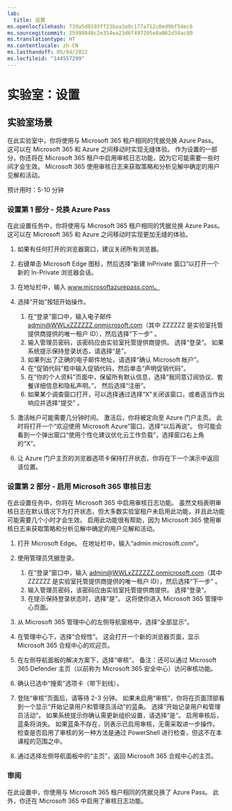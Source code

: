 ```yaml
---
lab:
  title: 设置
ms.openlocfilehash: f39a5d0193ff23baa3a9c177a712c0ed9bf54ec6
ms.sourcegitcommit: 25998048c2e354ea23d6f497205e8a062d34ac80
ms.translationtype: HT
ms.contentlocale: zh-CN
ms.lasthandoff: 05/04/2022
ms.locfileid: "144557299"
---
```

# <a name="lab-setup"></a>实验室：设置

## <a name="lab-scenario"></a>实验室场景

在此实验室中，你将使用与 Microsoft 365 租户相同的凭据兑换 Azure Pass。  这可以在 Microsoft 365 和 Azure 之间移动时实现无缝体验。 作为设置的一部分，你还将在 Microsoft 365 租户中启用审核日志功能，因为它可能需要一些时间才会生效。 Microsoft 365 使用审核日志来获取策略和分析见解中确定的用户见解和活动。

预计用时：5-10 分钟

### <a name="setup-part-1---redeem-azure-pass"></a>设置第 1 部分 - 兑换 Azure Pass

在此设置任务中，你将使用与 Microsoft 365 租户相同的凭据兑换 Azure Pass。  这可以在 Microsoft 365 和 Azure 之间移动时实现更加无缝的体验。

1. 如果有任何打开的浏览器窗口，建议关闭所有浏览器。

1. 右键单击 Microsoft Edge 图标，然后选择“新建 InPrivate 窗口”以打开一个新的 In-Private 浏览器会话。

1. 在地址栏中，输入 www.microsoftazurepass.com。  

1. 选择“开始”按钮开始操作。

    1. 在“登录”窗口中，输入电子邮件 admin@WWLxZZZZZZ.onmicrosoft.com（其中 ZZZZZZ 是实验室托管提供商提供的唯一租户 ID），然后选择“下一步” 。
    1. 输入管理员密码，该密码应由实验室托管提供商提供。 选择“登录”。  如果系统提示保持登录状态，请选择“是”。
    1. 如果列出了正确的电子邮件地址，请选择“确认 Microsoft 帐户”。
    1. 在“促销代码”框中输入促销代码，然后单击“声明促销代码”。  
    1. 在“你的个人资料”页面中，保留所有默认信息，选择“我同意订阅协议、套餐详细信息和隐私声明。”， 然后选择“注册”。
    1. 如果某个调查窗口打开，可以选择通过选择“X”关闭该窗口，或者适当作出响应并选择“提交” 。

1. 激活帐户可能需要几分钟时间。  激活后，你将被定向至 Azure 门户主页。 此时将打开一个“欢迎使用 Microsoft Azure”窗口，选择“以后再说”。 你可能会看到一个弹出窗口“使用个性化建议优化云工作负载”，选择窗口右上角的“X”。

1. 让 Azure 门户主页的浏览器选项卡保持打开状态，你将在下一个演示中返回该位置。

### <a name="setup-part-2---enable-microsoft-365-audit-log"></a>设置第 2 部分 - 启用 Microsoft 365 审核日志

在此设置任务中，你将在 Microsoft 365 中启用审核日志功能。  虽然文档表明审核日志在默认情况下为打开状态，但大多数实验室租户未启用此功能，并且此功能可能需要几个小时才会生效。  启用此功能很有帮助，因为 Microsoft 365 使用审核日志来获取策略和分析见解中确定的用户见解和活动。

1. 打开 Microsoft Edge。 在地址栏中，输入“admin.microsoft.com”。

1. 使用管理员凭据登录。
    1. 在“登录”窗口中，输入 admin@WWLxZZZZZZ.onmicrosoft.com（其中 ZZZZZZ 是实验室托管提供商提供的唯一租户 ID），然后选择“下一步” 。
    1. 输入管理员密码，该密码应由实验室托管提供商提供。 选择“登录”。
    1. 在提示保持登录状态时，选择“是”。 这将使你进入 Microsoft 365 管理中心页面。

1. 从 Microsoft 365 管理中心的左侧导航窗格中，选择“全部显示”。

1. 在管理中心下，选择“合规性”。  这会打开一个新的浏览器页面，显示 Microsoft 365 合规中心的欢迎页。  

1. 在左侧导航面板的解决方案下，选择“审核”。  备注：还可以通过 Microsoft 365 Defender 主页（以前称为 Microsoft 365 安全中心）访问审核功能。

1. 确认已选中“搜索”选项卡（带下划线）。

1. 登陆“审核”页面后，请等待 2-3 分钟。  如果未启用“审核”，你将在页面顶部看到一个显示“开始记录用户和管理员活动”的蓝条。  选择“开始记录用户和管理员活动”。  如果系统提示你确认需更新组织设置，请选择“是”。 启用审核后，蓝条将消失。  如果蓝条不存在，则表示已启用审核，无需采取进一步操作。  检查是否启用了审核的另一种方法是通过 PowerShell 进行检查，但这不在本课程的范围之中。

1. 通过选择左侧导航面板中的“主页”，返回 Microsoft 365 合规中心的主页。

### <a name="review"></a>审阅

在此设置中，你使用与 Microsoft 365 租户相同的凭据兑换了 Azure Pass。  此外，你还在 Microsoft 365 中启用了审核日志功能。
